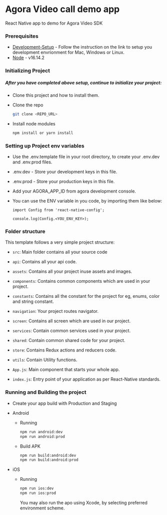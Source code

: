 # Agora Video call demo app

React Native app to demo for Agora Video SDK

### Prerequisites

- [Development-Setup](https://reactnative.dev/docs/environment-setup) - Follow the instruction on the link to setup you development envrionment for Mac, Windows or Linux.
- [Node](https://nodejs.org/en/blog/release/v16.14.2/) - v16.14.2

### Initializing Project

##### After you have completed above setup, continue to initialize your project:

- Clone this project and how to install them.

* Clone the repo

  ```sh
  git clone <REPO_URL>
  ```

* Install node modules

  ```sh
  npm install or yarn install
  ```

### Setting up Project env variables

- Use the .env.template file in your root directory, to create your .env.dev and .env.prod files.
- .env.dev - Store your development keys in this file.
- .env.prod - Store your production keys in this file.
- Add your AGORA_APP_ID from agora development console.
- You can use the ENV variable in you code, by importing them like below:

  ```
  import Config from 'react-native-config';

  console.log(Config.<YOU_ENV_KEY>);
  ```

### Folder structure

This template follows a very simple project structure:

- `src`: Main folder contains all your source code

- `api`: Contains all your api code.

- `assets`: Contains all your project inuse assets and images.

- `components`: Contains common components which are used in your project.

- `constants`: Contains all the constant for the project for eg, enums, color and string constant.

- `navigation`: Your project routes navigator.

- `screen`: Contains all screen which are used in our project.

- `services`: Contain common services used in your project.

- `shared`: Contain common shared code for your project.

- `store`: Contains Redux actions and reducers code.

- `utils`: Contain Utility functions.

- `App.js`: Main component that starts your whole app.

- `index.js`: Entry point of your application as per React-Native standards.

### Running and Building the project

- Create your app build with Production and Staging

- Android

  - Running

    ```sh
    npm run android:dev
    npm run android:prod
    ```

  - Build APK

    ```sh
    npm run build:android:dev
    npm run build:android:prod
    ```

- iOS

  - Running

    ```sh
    npm run ios:dev
    npm run ios:prod
    ```

    You may also run the apo using Xcode, by selecting preferred environment scheme.

